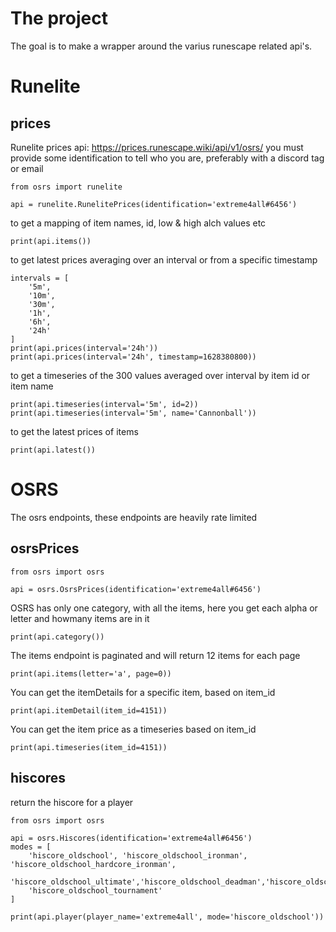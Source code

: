 # The project
The goal is to make a wrapper around the varius runescape related api's.

# Runelite
## prices
Runelite prices api: https://prices.runescape.wiki/api/v1/osrs/
you must provide some identification to tell who you are, preferably with a discord tag or email
```
from osrs import runelite

api = runelite.RunelitePrices(identification='extreme4all#6456')
```
to get a mapping of item names, id, low & high alch values etc
```
print(api.items())
```
to get latest prices averaging over an interval or from a specific timestamp
```
intervals = [
    '5m',
    '10m',
    '30m',
    '1h',
    '6h',
    '24h'
]
print(api.prices(interval='24h'))
print(api.prices(interval='24h', timestamp=1628380800))
```
to get a timeseries of the 300 values averaged over interval by item id or item name
```
print(api.timeseries(interval='5m', id=2))
print(api.timeseries(interval='5m', name='Cannonball'))
```

to get the latest prices of items
```
print(api.latest())
```
# OSRS
The osrs endpoints, these endpoints are heavily rate limited
## osrsPrices
```
from osrs import osrs

api = osrs.OsrsPrices(identification='extreme4all#6456')
```
OSRS has only one category, with all the items, here you get each alpha or letter and howmany items are in it
```
print(api.category())
```
The items endpoint is paginated and will return 12 items for each page
```
print(api.items(letter='a', page=0))
```
You can get the itemDetails for a specific item, based on item_id
```
print(api.itemDetail(item_id=4151))
```
You can get the item price as a timeseries based on item_id
```
print(api.timeseries(item_id=4151))
```
## hiscores
return the hiscore for a player
```
from osrs import osrs

api = osrs.Hiscores(identification='extreme4all#6456')
modes = [
    'hiscore_oldschool', 'hiscore_oldschool_ironman', 'hiscore_oldschool_hardcore_ironman',
    'hiscore_oldschool_ultimate','hiscore_oldschool_deadman','hiscore_oldschool_seasonal',
    'hiscore_oldschool_tournament'
]
    
print(api.player(player_name='extreme4all', mode='hiscore_oldschool'))
```

